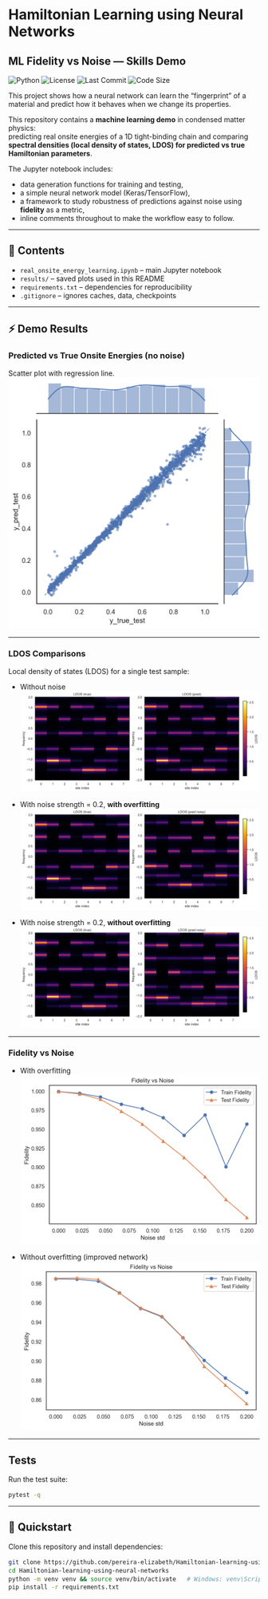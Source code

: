 
# Hamiltonian Learning using Neural Networks

## ML Fidelity vs Noise — Skills Demo

![Python](https://img.shields.io/badge/python-3.10%2B-blue)
![License](https://img.shields.io/badge/license-MIT-green)
![Last Commit](https://img.shields.io/github/last-commit/pereira-elizabeth/hamiltonian-ml)
![Code Size](https://img.shields.io/github/languages/code-size/pereira-elizabeth/hamiltonian-ml)
<!-- CI badge (works after you add .github/workflows/tests.yml) -->
<!-- ![Build](https://github.com/pereira-elizabeth/hamiltonian-ml/actions/workflows/tests.yml/badge.svg) -->
This project shows how a neural network can learn the “fingerprint” of a material and predict how it behaves when we change its properties.

This repository contains a **machine learning demo** in condensed matter physics:  
predicting real onsite energies of a 1D tight-binding chain and comparing **spectral densities (local density of states, LDOS) for predicted vs true Hamiltonian parameters**.

The Jupyter notebook includes:
- data generation functions for training and testing,
- a simple neural network model (Keras/TensorFlow),
- a framework to study robustness of predictions against noise using **fidelity** as a metric,
- inline comments throughout to make the workflow easy to follow.

---

## 📖 Contents
- `real_onsite_energy_learning.ipynb` – main Jupyter notebook
- `results/` – saved plots used in this README
- `requirements.txt` – dependencies for reproducibility
- `.gitignore` – ignores caches, data, checkpoints

---

## ⚡ Demo Results

### Predicted vs True Onsite Energies (no noise)
Scatter plot with regression line.
![Prediction vs True](results/pred_vs_true_jointplot_test.png)

---

### LDOS Comparisons
Local density of states (LDOS) for a single test sample:

- Without noise  
  ![LDOS comparison](results/ldos_true_pred1.png)

- With noise strength = 0.2, **with overfitting**  
  ![LDOS comparison](results/ldos_true_pred_noisy_with_overfitting.png)

- With noise strength = 0.2, **without overfitting**  
  ![LDOS comparison](results/ldos_true_pred_noisy_nooverfitting.png)

---

### Fidelity vs Noise

- With overfitting  
  ![Fidelity vs Noise](results/fidelity_vs_noise_with_overfitting.png)

- Without overfitting (improved network)  
  ![Fidelity vs Noise](results/fidelity_vs_noise_nooverfitting.png)

---
## Tests
Run the test suite:

```bash
pytest -q
```
---
## 🚀 Quickstart

Clone this repository and install dependencies:

```bash
git clone https://github.com/pereira-elizabeth/Hamiltonian-learning-using-neural-networks.git
cd Hamiltonian-learning-using-neural-networks
python -m venv venv && source venv/bin/activate   # Windows: venv\Scripts\Activate.ps1
pip install -r requirements.txt
